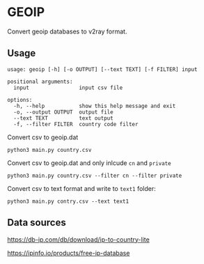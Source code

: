 # GEOIP

Convert geoip databases to v2ray format.

## Usage

```
usage: geoip [-h] [-o OUTPUT] [--text TEXT] [-f FILTER] input

positional arguments:
  input                input csv file

options:
  -h, --help           show this help message and exit
  -o, --output OUTPUT  output file
  --text TEXT          text output
  -f, --filter FILTER  country code filter
```

Convert csv to geoip.dat

```
python3 main.py country.csv
```

Convert csv to geoip.dat and only inlcude `cn` and `private`

```
python3 main.py country.csv --filter cn --filter private
```

Convert csv to text format and write to `text1` folder:

```
python3 main.py contry.csv --text text1
```

## Data sources

https://db-ip.com/db/download/ip-to-country-lite

https://ipinfo.io/products/free-ip-database